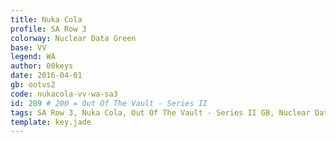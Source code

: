 ```yaml
---
title: Nuka Cola
profile: SA Row 3
colorway: Nuclear Data Green
base: VV
legend: WA
author: 00keys
date: 2016-04-01
gb: ootvs2
code: nukacola-vv-wa-sa3
id: 209 # 200 = Out Of The Vault - Series II
tags: SA Row 3, Nuka Cola, Out Of The Vault - Series II GB, Nuclear Data Green
template: key.jade
---
```




